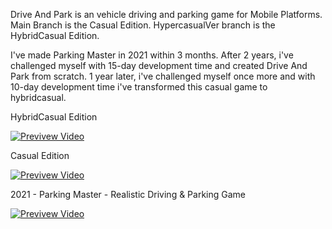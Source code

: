 Drive And Park is an vehicle driving and parking game for Mobile Platforms. 
Main Branch is the Casual Edition.
HypercasualVer branch is the HybridCasual Edition.

I've made Parking Master in 2021 within 3 months. After 2 years, i've challenged myself with 15-day development time and created Drive And Park from scratch. 1 year later, i've challenged myself once more and with 10-day development time i've transformed this casual game to hybridcasual.

HybridCasual Edition

[![Previvew Video](https://img.youtube.com/vi/r4zrUD2QgaM/0.jpg)](https://www.youtube.com/watch?v=r4zrUD2QgaM)

Casual Edition

[![Previvew Video](https://img.youtube.com/vi/J9FydNYKwDk/0.jpg)](https://www.youtube.com/watch?v=J9FydNYKwDk)

2021 - Parking Master - Realistic Driving & Parking Game

[![Previvew Video](https://img.youtube.com/vi/PTO6HcIG9As/0.jpg)](https://www.youtube.com/watch?v=PTO6HcIG9As)
